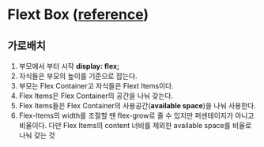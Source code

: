 # Flext Box ([reference](https://960.gs))
## 가로배치
1. 부모에서 부터 시작 **display: flex;**
2. 자식들은 부모의 높이를 기준으로 잡는다.
3. 부모는 Flex Container고 자식들은 Flext Items이다.
4. Flex Items은 Flex Container의 공간을 나눠 갖는다.
5. Flex Items들은 Flex Container의 사용공간(**available space**)을 나눠 사용한다.
6. Flex-Items의 width를 조절할 땐 flex-grow로 줄 수 있지만 퍼센테이지가 아니고 비율이다. 다만 Flex Items의 content 너비를 제외한 available space를 비율로 나눠 갖는 것
 

